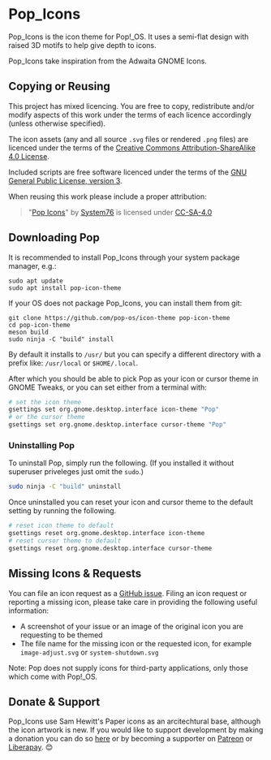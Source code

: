 Pop_Icons
================

Pop_Icons is the icon theme for Pop!_OS. It uses a semi-flat design with raised 3D motifs to help give depth to icons. 

Pop_Icons take inspiration from the Adwaita GNOME Icons. 

## Copying or Reusing

This project has mixed licencing. You are free to copy, redistribute and/or modify aspects of this work under the terms of each licence accordingly (unless otherwise specified).

The icon assets (any and all source `.svg` files or rendered `.png` files) are licenced under the terms of the [Creative Commons Attribution-ShareAlike 4.0 License](https://creativecommons.org/licenses/by-sa/4.0/).

Included scripts are free software licenced under the terms of the [GNU General Public License, version 3](https://www.gnu.org/licenses/gpl-3.0.txt).

When reusing this work please include a proper attribution:

> "[Pop Icons](http://github.com/pop-os/icon-theme)" by [System76](http://system76.com/) is licensed under [CC-SA-4.0](http://creativecommons.org/licenses/by-sa/4.0/)

## Downloading Pop

It is recommended to install Pop_Icons through your system package manager, e.g.:

```
sudo apt update
sudo apt install pop-icon-theme
```

If your OS does not package Pop_Icons, you can install them from git:

```
git clone https://github.com/pop-os/icon-theme pop-icon-theme
cd pop-icon-theme
meson build
sudo ninja -C "build" install
```

By default it installs to `/usr/` but you can specify a different directory with a prefix like: `/usr/local` or `$HOME/.local`.

After which you should be able to pick Pop as your icon or cursor theme in GNOME Tweaks, or you can set either from a terminal with:

```bash
# set the icon theme
gsettings set org.gnome.desktop.interface icon-theme "Pop"
# or the cursor theme
gsettings set org.gnome.desktop.interface cursor-theme "Pop"
```

### Uninstalling Pop

To uninstall Pop, simply run the following. (If you installed it without superuser priveleges just omit the  `sudo`.)

```bash
sudo ninja -C "build" uninstall
```

Once uninstalled you can reset your icon and cursor theme to the default setting by running the following.

```bash
# reset icon theme to default
gsettings reset org.gnome.desktop.interface icon-theme
# reset cursor theme to default
gsettings reset org.gnome.desktop.interface cursor-theme
```

## Missing Icons & Requests

You can file an icon request as a [GitHub issue](https://github.com/pop-os/icon-theme/issues/new). Filing an icon request or reporting a missing icon, please take care in providing the following useful information: 

 - A screenshot of your issue or an image of the original icon you are requesting to be themed
 - The file name for the missing icon or the requested icon, for example `image-adjust.svg` or `system-shutdown.svg`

Note: Pop does not supply icons for third-party applications, only those which come with Pop!_OS. 

## Donate & Support

Pop_Icons use Sam Hewitt's Paper icons as an arcitechtural base, although the icon artwork is new. If you would like to support development by making a donation you can do so [here](https://snwh.org/donate) or by becoming a supporter on [Patreon](http://patreon.com/snwh/) or [Liberapay](http://liberapay.com/snwh/). &#x1F60A;
